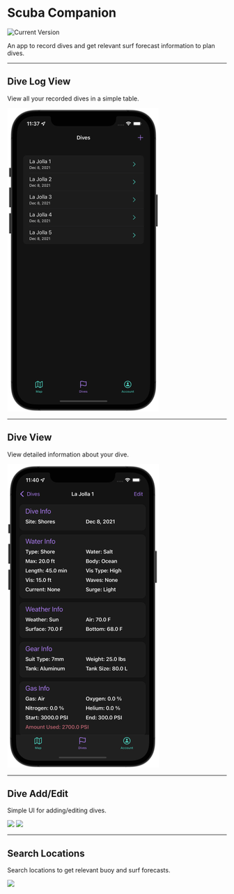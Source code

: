Scuba Companion
============
![Current Version](https://img.shields.io/badge/version-1.0.0-green.svg)

An app to record dives and get relevant surf forecast information to plan dives.

---
## Dive Log View

View all your recorded dives in a simple table.

![Dive Log Preview](/ReadMeFiles/DiveLogView.png)

---
## Dive View

View detailed information about your dive.

![Dive Preview](/ReadMeFiles/DiveView.png)

---
## Dive Add/Edit

Simple UI for adding/editing dives.

<img src="/ReadMeFiles/newDive.gif" width="348"/>

<img src="/ReadMeFiles/EditDive.gif" width="348"/>

---
## Search Locations

Search locations to get relevant buoy and surf forecasts.

<img src="/ReadMeFiles/LocationSearch.gif" width="348"/>
